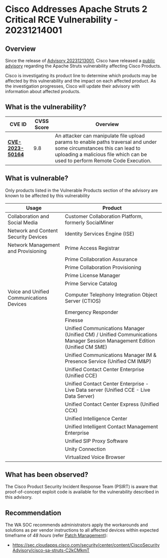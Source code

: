 # Cisco Addresses Apache Struts 2 Critical RCE Vulnerability - 20231214001

## Overview

Since the release of [Advisory 20231213001](https://soc.cyber.wa.gov.au//advisories/20231213001-Apache-Struts-2-crit-vuln/), Cisco have released a [public advisory](https://sec.cloudapps.cisco.com/security/center/content/CiscoSecurityAdvisory/cisco-sa-struts-C2kCMkmT) regarding the Apache Struts vulnerability affecting Cisco Products.

Cisco is investigating its product line to determine which products may be affected by this vulnerability and the impact on each affected product. As the investigation progresses, Cisco will update their advisory with information about affected products.


## What is the vulnerability?

| CVE ID | CVSS Score | Overview 
| --- | --- | --- |
| [**CVE-2023-50164**](https://cwe.mitre.org/data/definitions/20.html) | 9.8 | An attacker can manipulate file upload params to enable paths traversal and under some circumstances this can lead to uploading a malicious file which can be used to perform Remote Code Execution. |


## What is vulnerable?

Only products listed in the Vulnerable Products section of the advisory are known to be affected by this vulnerability

| Usage | Product |
| --- | --- |
| Collaboration and Social Media | Customer Collaboration Platform, formerly SocialMiner |
| Network and Content Security Devices | Identity Services Engine (ISE) |
| Network Management and Provisioning | Prime Access Registrar |
|  | Prime Collaboration Assurance |
|  | Prime Collaboration Provisioning |
|  | Prime License Manager |
|  | Prime Service Catalog |
|  Voice and Unified Communications Devices | Computer Telephony Integration Object Server (CTIOS) |
|  | Emergency Responder |
|  | Finesse |
|  | Unified Communications Manager (Unified CM) / Unified Communications Manager Session Management Edition (Unified CM SME) |
|  | Unified Communications Manager IM & Presence Service (Unified CM IM&P) |
|  | Unified Contact Center Enterprise (Unified CCE) |
|  | Unified Contact Center Enterprise - Live Data server (Unified CCE - Live Data Server) |
|  | Unified Contact Center Express (Unified CCX) |
|  | Unified Intelligence Center |
|  | Unified Intelligent Contact Management Enterprise |
|  | Unified SIP Proxy Software |
|  | Unity Connection |
|  | Virtualized Voice Browser |

## What has been observed?

The Cisco Product Security Incident Response Team (PSIRT) is aware that proof-of-concept exploit code is available for the vulnerability described in this advisory.


## Recommendation

The WA SOC recommends administrators apply the workarounds and solutions as per vendor instructions to all affected devices within expected timeframe of *48 hours* (refer [Patch Management](../guidelines/patch-management.md)):

- <https://sec.cloudapps.cisco.com/security/center/content/CiscoSecurityAdvisory/cisco-sa-struts-C2kCMkmT>